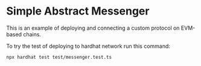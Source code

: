 # Simple Abstract Messenger

This is an example of deploying and connecting a custom protocol on EVM-based chains.

To try the test of deploying to hardhat network run this command:
```shell
npx hardhat test test/messenger.test.ts
```